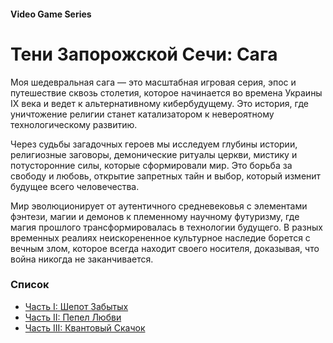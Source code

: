#### Video Game Series

# Тени Запорожской Сечи: Сага

Моя шедевральная сага — это масштабная игровая серия, эпос и путешествие сквозь столетия, которое начинается во времена Украины IX века и ведет к альтернативному кибербудущему. Это история, где уничтожение религии станет катализатором к невероятному технологическому развитию.

Через судьбы загадочных героев мы исследуем глубины истории, религиозные заговоры, демонические ритуалы церкви, мистику и потусторонние силы, которые сформировали мир. Это борьба за свободу и любовь, открытие запретных тайн и выбор, который изменит будущее всего человечества.

Мир эволюционирует от аутентичного средневековья с элементами фэнтези, магии и демонов к племенному научному футуризму, где магия прошлого трансформировалась в технологии будущего. В разных временных реалиях неискорененное культурное наследие борется с вечным злом, которое всегда находит своего носителя, доказывая, что война никогда не заканчивается.

### Список

- [Часть I: Шепот Забытых](/whispers-of-the-forgotten)
- [Часть II: Пепел Любви](/ashes-of-the-beloved)
- [Часть III: Квантовый Скачок](/quantum-leap)